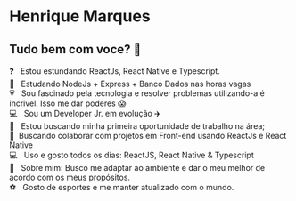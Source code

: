 

# Henrique Marques

## Tudo bem com voce?  👋
 
 :question: &nbsp; Estou estundando ReactJs, React Native e Typescript. 
  <br/> :crystal_ball: &nbsp; Estudando NodeJs + Express + Banco Dados nas horas vagas
 <br/>:heartpulse: &nbsp; Sou fascinado pela tecnologia e resolver problemas utilizando-a é incrivel. Isso me dar poderes :scream:
 <br/>:computer: &nbsp; Sou um Developer Jr. em evolução :airplane:	
 <br/>:rocket:  &nbsp; Estou buscando minha primeira oportunidade de trabalho na área;
 <br/> :purple_heart: &nbsp;Buscando colaborar com projetos em Front-end usando ReactJs e React Native
 <br/> :computer: &nbsp; Uso e gosto todos os dias: ReactJS, React Native & Typescript
 <br/> 💬  &nbsp; Sobre mim: Busco me adaptar ao ambiente e dar o meu melhor de acordo com os meus propósitos. 
 <br/> :soccer: &nbsp; Gosto de esportes e me manter atualizado com o mundo. 
 
